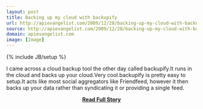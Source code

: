 ```yaml
---
layout: post
title: Backing up my cloud with backupify
url: http://apievangelist.com/2009/12/28/backing-up-my-cloud-with-backupify/
source: http://apievangelist.com/2009/12/28/backing-up-my-cloud-with-backupify/
domain: apievangelist.com
image: [Image]
---
```

{% include JB/setup %}<p>I came across a cloud backup tool the other day called backupify.It runs in the cloud and backs up your cloud.Very cool.backupify is pretty easy to setup.It acts like most social aggregators like Friendfeed, however it then backs up your data rather than syndicating it or providing a single feed.</p>
<center><p><a href="http://apievangelist.com/2009/12/28/backing-up-my-cloud-with-backupify/" style='padding:25px; font-sze:18px; font-weight: bold;'>Read Full Story</a></p></center>
